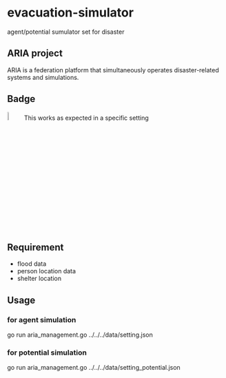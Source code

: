 # evacuation-simulator
agent/potential sumulator set for disaster

## ARIA project
ARIA is a federation platform that simultaneously operates disaster-related systems and simulations.

## Badge
<img src="https://github.com/ARIA-x/evacuation-simulator/assets/12294073/9ecfefd8-1187-4ae7-bdd5-f182a3a34ca4" width="7%">
This works as expected in a specific setting

## Requirement
- flood data
- person location data
- shelter location

## Usage
### for agent simulation
go run aria_management.go ../../../data/setting.json

### for potential simulation
go run aria_management.go ../../../data/setting_potential.json

